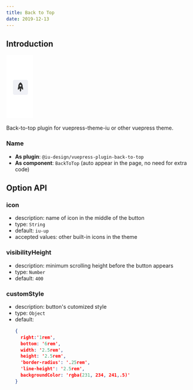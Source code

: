```yaml
---
title: Back to Top
date: 2019-12-13
---
```


## Introduction

![demo.png](./images/backToTop.png)

Back-to-top plugin for vuepress-theme-iu or other vuepress theme.

### Name

- **As plugin**: `@iu-design/vuepress-plugin-back-to-top`
- **As component**: `BackToTop` (auto appear in the page, no need for extra code)

## Option API

### icon

- description: name of icon in the middle of the button
- type: `String`
- default: `iu-up`
- accepted values: other built-in icons in the theme

### visibilityHeight

- description: minimum scrolling height before the button appears
- type: `Number`
- default: `400`

### customStyle

- description: button's cutomized style
- type: `Object`
- default:
  ```json
  {
    right:'1rem',
    bottom: '6rem',
    width: '2.5rem',
    height: '2.5rem',
    'border-radius': '.25rem',
    'line-height': '2.5rem',
    backgroundColor: 'rgba(231, 234, 241,.5)'
  }
  ```